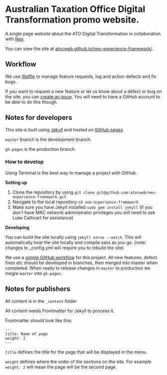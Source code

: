 # Australian Taxation Office Digital Transformation promo website.

A single page website about the ATO Digital Transformation in collaboration with [Neo](http://neoteny.com.au/).

You can view the site at [atocweb.github.io/neo-experience-framework/](http://atocweb.github.io/neo-experience-framework/).

## Workflow

We use [Waffle](https://waffle.io/) to manage feature requests, log and action defects and fix bugs.

If you want to request a new feature or let us know about a defect or bug on the site, you can [create an issue](https://github.com/atocweb/neo-experience-framework/issues). You will need to have a GitHub account to be able to do this though.

## Notes for developers

This site is built using [Jekyll](jekyllrb.com) and hosted on [GitHub pages](https://pages.github.com/).

`master` branch is the development branch.

`gh-pages` is the production branch.

### How to develop

Using Terminal is the best way to manage a project with GitHub.

**Setting up**

1. Clone the repository by using `git clone git@github.com:atocweb/neo-experience-framework.git`
2. Navigate to the local repository `cd neo-experience-framework`
3. Make sure you have Jekyll installed  `sudo gem install jekyll` (if you don't have MAC network administrator privileges you will need to ask Luke Cathcart for assistance)

**Developing**

You can build the site locally using `jekyll serve --watch`. This will automatically host the site locally and compile sass as you go. (note: changes to _config.yml will require you to rebuild the site)

We use a [simple GitHub workflow](https://gist.github.com/simonschwartz/178f415a8a6212bdb719) for this project. All new features, defect fixes etc should be developed in branches, then merged into master when completed. When ready to release changes in `master` to production we megre `master` into `gh-pages`.


## Notes for publishers

All content is in the `_content` folder

All content needs Frontmatter for Jekyll to process it. 

Frontmatter should look like this:


```
---
title: Name of page
weight: 2
---
```

`title` defines the title for the page that will be displayed in the menu.

`weight` defines where the order of the sections on the site. For example `weight: 2` will mean the page will be the second page.
